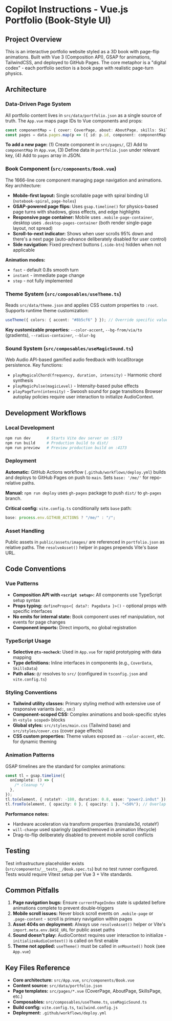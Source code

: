 # Copilot Instructions - Vue.js Portfolio (Book-Style UI)

## Project Overview

This is an interactive portfolio website styled as a 3D book with page-flip animations. Built with Vue 3 (Composition API), GSAP for animations, TailwindCSS, and deployed to GitHub Pages. The core metaphor is a "digital codex" - each portfolio section is a book page with realistic page-turn physics.

## Architecture

### Data-Driven Page System

All portfolio content lives in `src/data/portfolio.json` as a single source of truth. The `App.vue` maps page IDs to Vue components and props:

```typescript
const componentMap = { cover: CoverPage, about: AboutPage, skills: SkillsPage, ... };
const pages = data.pages.map(p => ({ id: p.id, component: componentMap[p.id], props: ... }));
```

**To add a new page:** (1) Create component in `src/pages/`, (2) Add to `componentMap` in `App.vue`, (3) Define data in `portfolio.json` under relevant key, (4) Add to `pages` array in JSON.

### Book Component (`src/components/Book.vue`)

The 1666-line core component managing page navigation and animations. Key architecture:

- **Mobile-first layout:** Single scrollable page with spiral binding UI (`notebook-spiral`, `page-holes`)
- **GSAP-powered page flips:** Uses `gsap.timeline()` for physics-based page turns with shadows, gloss effects, and edge highlights
- **Responsive page container:** Mobile uses `.mobile-page-container`, desktop uses `.desktop-pages-container` (both render single-page layout, not spread)
- **Scroll-to-next indicator:** Shows when user scrolls 95% down and there's a next page (auto-advance deliberately disabled for user control)
- **Side navigation:** Fixed prev/next buttons (`.side-btn`) hidden when not applicable

**Animation modes:**

- `fast` - default 0.8s smooth turn
- `instant` - immediate page change
- `step` - not fully implemented

### Theme System (`src/composables/useTheme.ts`)

Reads `src/data/theme.json` and applies CSS custom properties to `:root`. Supports runtime theme customization:

```typescript
useTheme({ colors: { accent: "#8b5cf6" } }); // Override specific values
```

**Key customizable properties:** `--color-accent`, `--bg-from/via/to` (gradients), `--radius-container`, `--blur-bg`

### Sound System (`src/composables/useMagicSound.ts`)

Web Audio API-based gamified audio feedback with localStorage persistence. Key functions:

- `playMagicalChord(frequency, duration, intensity)` - Harmonic chord synthesis
- `playMagicPulse(magicLevel)` - Intensity-based pulse effects
- `playPageTurn(intensity)` - Swoosh sound for page transitions
  Browser autoplay policies require user interaction to initialize AudioContext.

## Development Workflows

### Local Development

```bash
npm run dev       # Starts Vite dev server on :5173
npm run build     # Production build to dist/
npm run preview   # Preview production build on :4173
```

### Deployment

**Automatic:** GitHub Actions workflow (`.github/workflows/deploy.yml`) builds and deploys to GitHub Pages on push to `main`. Sets `base: '/me/'` for repo-relative paths.

**Manual:** `npm run deploy` uses `gh-pages` package to push `dist/` to `gh-pages` branch.

**Critical config:** `vite.config.ts` conditionally sets `base` path:

```typescript
base: process.env.GITHUB_ACTIONS ? "/me/" : "/";
```

### Asset Handling

Public assets in `public/assets/images/` are referenced in `portfolio.json` as relative paths. The `resolveAsset()` helper in pages prepends Vite's base URL.

## Code Conventions

### Vue Patterns

- **Composition API with `<script setup>`:** All components use TypeScript setup syntax
- **Props typing:** `defineProps<{ data?: PageData }>()` - optional props with specific interfaces
- **No emits for internal state:** Book component uses ref manipulation, not events for page changes
- **Component imports:** Direct imports, no global registration

### TypeScript Usage

- **Selective `@ts-nocheck`:** Used in `App.vue` for rapid prototyping with data mapping
- **Type definitions:** Inline interfaces in components (e.g., `CoverData`, `SkillsData`)
- **Path alias:** `@/` resolves to `src/` (configured in `tsconfig.json` and `vite.config.ts`)

### Styling Conventions

- **Tailwind utility classes:** Primary styling method with extensive use of responsive variants (`md:`, `sm:`)
- **Component-scoped CSS:** Complex animations and book-specific styles in `<style scoped>` blocks
- **Global styles:** `src/styles/main.css` (Tailwind base) and `src/styles/cover.css` (cover page effects)
- **CSS custom properties:** Theme values exposed as `--color-accent`, etc. for dynamic theming

### Animation Patterns

GSAP timelines are the standard for complex animations:

```typescript
const tl = gsap.timeline({
  onComplete: () => {
    /* cleanup */
  },
});
tl.to(element, { rotateY: -180, duration: 0.8, ease: "power2.inOut" });
tl.fromTo(element, { opacity: 0 }, { opacity: 1 }, "<50%"); // Overlap by 50%
```

**Performance notes:**

- Hardware acceleration via transform properties (translate3d, rotateY)
- `will-change` used sparingly (applied/removed in animation lifecycle)
- Drag-to-flip deliberately disabled to prevent mobile scroll conflicts

## Testing

Test infrastructure placeholder exists (`src/components/__tests__/Book.spec.ts`) but no test runner configured. Tests would require Vitest setup per Vue 3 + Vite standards.

## Common Pitfalls

1. **Page navigation bugs:** Ensure `currentPageIndex` state is updated before animations complete to prevent double-triggers
2. **Mobile scroll issues:** Never block scroll events on `.mobile-page` or `.page-content` - scroll is primary navigation within pages
3. **Asset 404s on deployment:** Always use `resolveAsset()` helper or Vite's `import.meta.env.BASE_URL` for public asset paths
4. **Sound doesn't play:** AudioContext requires user interaction to initialize - `initializeAudioContext()` is called on first enable
5. **Theme not applied:** `useTheme()` must be called in `onMounted()` hook (see `App.vue`)

## Key Files Reference

- **Core architecture:** `src/App.vue`, `src/components/Book.vue`
- **Content source:** `src/data/portfolio.json`
- **Page templates:** `src/pages/*.vue` (CoverPage, AboutPage, SkillsPage, etc.)
- **Composables:** `src/composables/useTheme.ts`, `useMagicSound.ts`
- **Build config:** `vite.config.ts`, `tailwind.config.js`
- **Deployment:** `.github/workflows/deploy.yml`
